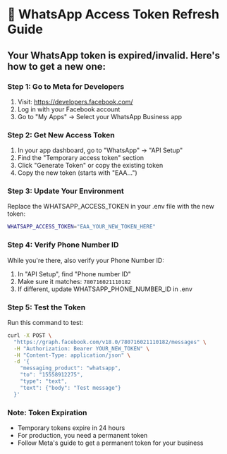 # 🔄 WhatsApp Access Token Refresh Guide

## Your WhatsApp token is expired/invalid. Here's how to get a new one:

### Step 1: Go to Meta for Developers
1. Visit: https://developers.facebook.com/
2. Log in with your Facebook account
3. Go to "My Apps" → Select your WhatsApp Business app

### Step 2: Get New Access Token
1. In your app dashboard, go to "WhatsApp" → "API Setup"
2. Find the "Temporary access token" section
3. Click "Generate Token" or copy the existing token
4. Copy the new token (starts with "EAA...")

### Step 3: Update Your Environment
Replace the WHATSAPP_ACCESS_TOKEN in your .env file with the new token:

```bash
WHATSAPP_ACCESS_TOKEN="EAA_YOUR_NEW_TOKEN_HERE"
```

### Step 4: Verify Phone Number ID
While you're there, also verify your Phone Number ID:
1. In "API Setup", find "Phone number ID"
2. Make sure it matches: `780716021110182`
3. If different, update WHATSAPP_PHONE_NUMBER_ID in .env

### Step 5: Test the Token
Run this command to test:
```bash
curl -X POST \
  "https://graph.facebook.com/v18.0/780716021110182/messages" \
  -H "Authorization: Bearer YOUR_NEW_TOKEN" \
  -H "Content-Type: application/json" \
  -d '{
    "messaging_product": "whatsapp",
    "to": "15558912275",
    "type": "text",
    "text": {"body": "Test message"}
  }'
```

### Note: Token Expiration
- Temporary tokens expire in 24 hours
- For production, you need a permanent token
- Follow Meta's guide to get a permanent token for your business